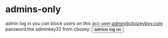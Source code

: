 # admins-only
admin log in *you can block users on this acc* 
user:admin@cbozeyboy.com
password:the adminkey32
from cbozey: <button onclick="https://cbozeyboy199.github.io/rules/'">admins log on</button>
